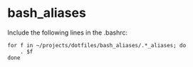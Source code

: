 # bash_aliases
Include the following lines in the .bashrc:

```
for f in ~/projects/dotfiles/bash_aliases/.*_aliases; do
	. $f
done
```